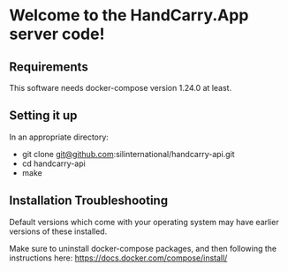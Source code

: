 # Welcome to the HandCarry.App server code!

## Requirements

This software needs docker-compose version 1.24.0 at least.

## Setting it up

In an appropriate directory:
* git clone git@github.com:silinternational/handcarry-api.git
* cd handcarry-api
* make

## Installation Troubleshooting

Default versions which come with your operating system
may have earlier versions of these installed.

Make sure to uninstall docker-compose packages, and then following the
instructions here: https://docs.docker.com/compose/install/
